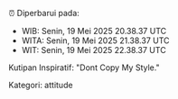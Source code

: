 ⏰ Diperbarui pada:
- WIB: Senin, 19 Mei 2025 20.38.37 UTC
- WITA: Senin, 19 Mei 2025 21.38.37 UTC
- WIT: Senin, 19 Mei 2025 22.38.37 UTC

Kutipan Inspiratif:
"Dont Copy My Style."


Kategori: attitude

